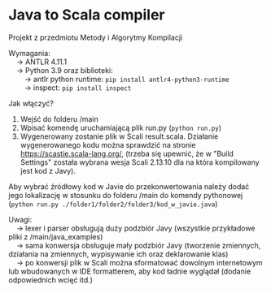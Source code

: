 # Java to Scala compiler

Projekt z przedmiotu Metody i Algorytmy Kompilacji

Wymagania:<br />
&nbsp;&nbsp;&nbsp;&nbsp;-> ANTLR 4.11.1<br />
&nbsp;&nbsp;&nbsp;&nbsp;-> Python 3.9 oraz biblioteki:<br />
&nbsp;&nbsp;&nbsp;&nbsp;&nbsp;&nbsp;&nbsp;&nbsp;-> antlr python runtime: `pip install antlr4-python3-runtime`<br />
&nbsp;&nbsp;&nbsp;&nbsp;&nbsp;&nbsp;&nbsp;&nbsp;-> inspect: `pip install inspect`<br />

Jak włączyć?<br />
1. Wejść do folderu /main<br />
2. Wpisać komendę uruchamiającą plik run.py (`python run.py`)
3. Wygenerowany zostanie plik w Scali result.scala. Działanie wygenerowanego kodu można sprawdzić na stronie https://scastie.scala-lang.org/, (trzeba się upewnić, że w "Build Settings" została wybrana wesja Scali 2.13.10 dla na która kompilowany jest kod z Javy). 

Aby wybrać źródłowy kod w Javie do przekonwertowania należy dodać jego lokalizację w stosunku do folderu /main do komendy pythonowej (`python run.py ./folder1/folder2/folder3/kod_w_javie.java`)

Uwagi: <br />
&nbsp;&nbsp;&nbsp;&nbsp;-> lexer i parser obsługują duży podzbiór Javy (wszystkie przykładowe pliki z /main/java_examples)<br />
&nbsp;&nbsp;&nbsp;&nbsp;-> sama konwersja obsługuje mały podzbiór Javy (tworzenie zmiennych, działania na zmiennych, wypisywanie ich oraz deklarowanie klas)<br />
&nbsp;&nbsp;&nbsp;&nbsp;-> po konwersji plik w Scali można sformatować dowolnym internetowym lub wbudowanych w IDE formatterem, aby kod ładnie wyglądał (dodanie odpowiednich wcięć itd.)<br />

